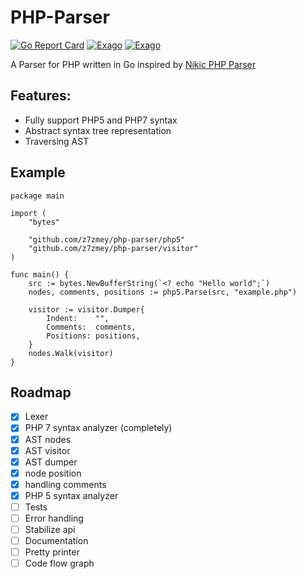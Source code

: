 <!--
  Title: PHP Parser
  Description: A Parser for PHP written in Go.
  Author: Slizov Vadim
  Keywords: go golang php php-parser ast
  -->

# PHP-Parser

[![Go Report Card](https://goreportcard.com/badge/github.com/z7zmey/php-parser)](https://goreportcard.com/report/github.com/z7zmey/php-parser)
[![Exago](https://api.exago.io:443/badge/tests/github.com/z7zmey/php-parser)](https://exago.io/project/github.com/z7zmey/php-parser)
[![Exago](https://api.exago.io:443/badge/cov/github.com/z7zmey/php-parser)](https://exago.io/project/github.com/z7zmey/php-parser)

A Parser for PHP written in Go inspired by [Nikic PHP Parser](https://github.com/nikic/PHP-Parser)

## Features:
- Fully support PHP5 and PHP7 syntax
- Abstract syntax tree representation
- Traversing AST

## Example
```Golang
package main

import (
	"bytes"

	"github.com/z7zmey/php-parser/php5"
	"github.com/z7zmey/php-parser/visitor"
)

func main() {
	src := bytes.NewBufferString(`<? echo "Hello world";`)
	nodes, comments, positions := php5.Parse(src, "example.php")

	visitor := visitor.Dumper{
		Indent:    "",
		Comments:  comments,
		Positions: positions,
	}
	nodes.Walk(visitor)
}
```

## Roadmap
- [X] Lexer
- [x] PHP 7 syntax analyzer (completely)
- [x] AST nodes
- [x] AST visitor
- [x] AST dumper
- [x] node position
- [x] handling comments
- [x] PHP 5 syntax analyzer
- [ ] Tests
- [ ] Error handling
- [ ] Stabilize api
- [ ] Documentation
- [ ] Pretty printer
- [ ] Code flow graph
